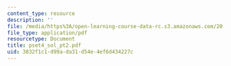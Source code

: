 ```yaml
---
content_type: resource
description: ''
file: /media/https%3A/open-learning-course-data-rc.s3.amazonaws.com/20-011j-statistical-thermodynamics-of-biomolecular-systems-be-011j-spring-2004/3832f1c1d99ada31d54e4ef6d434227c_pset4_sol_pt2.pdf
file_type: application/pdf
resourcetype: Document
title: pset4_sol_pt2.pdf
uid: 3832f1c1-d99a-da31-d54e-4ef6d434227c
---
```

